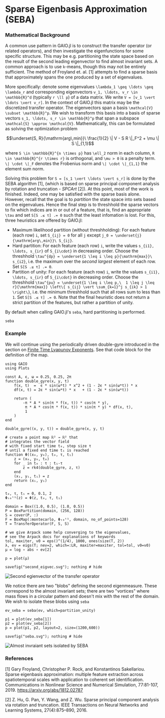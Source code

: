 # Sparse Eigenbasis Approximation (SEBA)

### Mathematical Background

A common use pattern in GAIO.jl is to construct the transfer operator (or related operators), and then investigate the eigenfunctions for some specific structure. This may be e.g. partitioning the state space based on the result of the second leading eigenvector to find almost invariant sets. A common approach is to use ``k``-means, though this may not be entirely sufficient. The method of Froyland et. al. [1] attempts to find a sparse basis that approximately spans the one produced by a set of eigenvalues. 

More specifically: denote some eigenvalues ``\lambda_1 \geq \ldots \geq \lambda_r`` and corresponding eigenvectors ``v_1, \ldots, v_r \in \mathbb{R}^d`` (typically ``r \ll p``) of a data matrix. We write ``V = [v_1 \vert \ldots \vert v_r]``. In the context of GAIO.jl this matrix may be the discretized transfer operator. The eigenvectors span a basis ``\mathcal{V} \subset \mathbb{R}^p``. We wish to transform this basis into a basis of sparse vectors ``s_1, \ldots, s_r \in \mathbb{R}^p`` that span a subspace ``\mathcal{S} \approx \mathcal{V}``. Mathematically, this can be formulated as solving the optimization problem
```math
\underset{S, R}{\mathrm{arg\,min}}\ \frac{1}{2} \| V - S R \|_F^2 + \mu \| S \|_{1,1}
```
where ``S \in \mathbb{R}^{n \times p}`` has ``\ell_2`` norm in each column, ``R \in \mathbb{R}^{r \times r}`` is orthogonal, and ``\mu > 0`` is a penalty term. ``\| \cdot \|_F`` denotes the Frobenius norm and ``\| \cdot \|_{1,1}`` the element sum norm. 

Solving this problem for ``S = [s_1 \vert \ldots \vert s_r]`` is done by the SEBA algorithm [1], (which is based on sparse principal component analysis by rotation and truncation - _SPCArt_ [2]). At this point, most of the work is finished. Indeed, one may be satisfied with the sparse basis alone. However, recall that the goal is to _partition_ the state space into sets based on the eigenvalues. Hence the final step is to threshhold the sparse vectors to fix which indices are in or out of a feature, that is, find an appropriate ``\tau`` and set `S[S .≤ τ] .= 0` such that the least infomation is lost. For this, three heuristics are offered by GAIO.jl:
* Maximum likelihood partition (without threshholding): For each feature (each row) ``i``, set ``S_{ij} = 0`` for all ``j`` except ``j_0 = \underset{j}{\mathrm{arg\,min}}\ S_{ij}``. 
* Hard partition: For each feature (each row) ``i``, write the values ``s_{i1}, \ldots, s_{ir}`` of ``S_{i\cdot}`` in decreasing order. Choose the threshhold ``\tau^{dp} = \underset{1 \leq i \leq p}{\mathrm{max}}\ s_{i2}``, i.e. the maximum over the _second largest_ element of each row. Set `S[S .≤ τ] .= 0`. 
* Partition of unity: For each feature (each row) ``i``, write the values ``s_{i1}, \ldots, s_{ir}`` of ``S_{i\cdot}`` in decreasing order. Choose the threshhold ``\tau^{pu} = \underset{1 \leq i \leq p,\  1 \leq j \leq r}{\mathrm{max}} \left\{ s_{ij} \vert \sum_{k=1}^j s_{ik} > 1 \right\}``, i.e. the minimum threshhold such that all rows sum to less than ``1``. Set `S[S .≤ τ] .= 0`. 
Note that the final heuristic does not return a strict partition of the features, but rather a partition of unity. 

By default when calling GAIO.jl's `seba`, hard partitioning is performed. 

```@docs
seba
```

### Example

We will continue using the periodically driven double-gyre introduced in the section on [Finite Time Lyapunov Exponents](@ref). See that code block for the definition of the map. 

```@setup 1
using GAIO
using Plots

const A, ϵ, ω = 0.25, 0.25, 2π
function double_gyre(x, y, t)
    f(x, t)  =  ϵ * sin(ω*t) * x^2 + (1 - 2ϵ * sin(ω*t)) * x
    df(x, t) = 2ϵ * sin(ω*t) * x   + (1 - 2ϵ * sin(ω*t))

    return (
        -π * A * sin(π * f(x, t)) * cos(π * y),
         π * A * cos(π * f(x, t)) * sin(π * y) * df(x, t),
         1
    )
end

double_gyre((x, y, t)) = double_gyre(x, y, t)

# create a point map ℝ² → ℝ² that 
# integrates the vector field 
# with fixed start time t₀, step size τ 
# until a fixed end time t₁ is reached
function Φ((x₀, y₀), t₀, τ, t₁)
    z = (x₀, y₀, t₀)
    for _ in t₀ : τ : t₁-τ
        z = rk4(double_gyre, z, τ)
    end
    (x₁, y₁, t₁) = z
    return (x₁, y₁)
end
```

```@example 1
t₀, τ, t₁ = 0, 0.1, 2
Φₜ₀ᵗ¹(z) = Φ(z, t₀, τ, t₁)

domain = Box((1.0, 0.5), (1.0, 0.5))
P = BoxPartition(domain, (256, 128))
S = cover(P, :)
F = BoxMap(:montecarlo, Φₜ₀ᵗ¹, domain, no_of_points=128)
T = TransferOperator(F, S, S)

# we give Arpack some help converging to the eigenvalues,
# see the Arpack docs for explanations of keywords
tol, maxiter, v0 = eps()^(1/4), 1000, ones(size(T, 2))
λ, ev = eigs(T; nev=2, which=:LR, maxiter=maxiter, tol=tol, v0=v0)
μ = log ∘ abs ∘ ev[2]

p = plot(μ)

savefig("second_eigvec.svg"); nothing # hide
```

![Second egienvector of the transfer operator](second_eigvec.svg)

We notice there are two "blobs" defining the second eigenmeasure. These correspond to the almost invariant sets; there are two "vortices" where mass flows in a circular pattern and doesn't mix with the rest of the domain. We wish to isolate these blobs using `seba`

```@example 1
ev_seba = seba(ev, which=partition_unity)

p1 = plot(ev_seba[1])
p2 = plot(ev_seba[2])
p = plot(p1, p2, layout=2, size=(1200,600))

savefig("seba.svg"); nothing # hide
```

![Almost invraiant sets isolated by SEBA](seba.svg)

### References

[1] Gary Froyland, Christopher P. Rock, and Konstantinos Sakellariou. Sparse eigenbasis approximation: multiple feature extraction across spatiotemporal scales with application to coherent set identification. Communications in Nonlinear Science and Numerical Simulation, 77:81-107, 2019. https://arxiv.org/abs/1812.02787

[2] Z. Hu, G. Pan, Y. Wang, and Z. Wu. Sparse principal component analysis via rotation and truncation. IEEE Transactions on Neural Networks and Learning Systems, 27(4):875–890, 2016.
